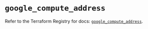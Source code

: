 # `google_compute_address`

Refer to the Terraform Registry for docs: [`google_compute_address`](https://registry.terraform.io/providers/hashicorp/google/6.28.0/docs/resources/compute_address).
